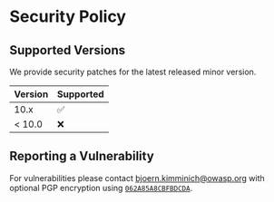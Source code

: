 # Security Policy

## Supported Versions

We provide security patches for the latest released minor version.

| Version | Supported          |
|:--------|:-------------------|
| 10.x    | :white_check_mark: |
| < 10.0  | :x:                |

## Reporting a Vulnerability

For vulnerabilities please contact <bjoern.kimminich@owasp.org> with
optional PGP encryption using
[`062A85A8CBFBDCDA`](https://keybase.io/bkimminich/pgp_keys.asc?fingerprint=19c01cb7157e4645e9e2c863062a85a8cbfbdcda).
